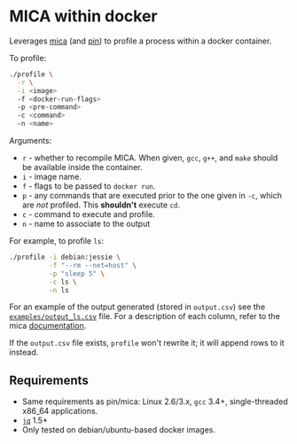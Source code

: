 # MICA within docker

Leverages [mica](https://github.com/boegel/MICA) (and 
[pin](https://software.intel.com/en-us/articles/pintool)) to profile a 
process within a docker container.

To profile:

```bash
./profile \
  -r \
  -i <image>
  -f <docker-run-flags>
  -p <pre-command>
  -c <command>
  -n <name>
```

Arguments:

  * `r` - whether to recompile MICA. When given, `gcc`, `g++`, and 
    `make` should be available inside the container.
  * `i` - image name.
  * `f` - flags to be passed to `docker run`.
  * `p` - any commands that are executed prior to the one given in 
    `-c`, which are _not_ profiled. This **shouldn't** execute `cd`.
  * `c` - command to execute and profile.
  * `n` - name to associate to the output


For example, to profile `ls`:

```bash
./profile -i debian:jessie \
          -f "--rm --net=host" \
          -p "sleep 5" \
          -c ls \
          -n ls
```

For an example of the output generated (stored in `output.csv`) see 
the [`examples/output_ls.csv`](examples/output_ls.csv) file. For a 
description of each column, refer to the mica 
[documentation](https://github.com/boegel/MICA/).

If the `output.csv` file exists, `profile` won't rewrite it; it will 
append rows to it instead.

## Requirements

  * Same requirements as pin/mica: Linux 2.6/3.x, `gcc` 3.4+, 
    single-threaded x86_64 applications.
  * [`jq`](https://stedolan.github.io/jq/) 1.5+
  * Only tested on debian/ubuntu-based docker images.
